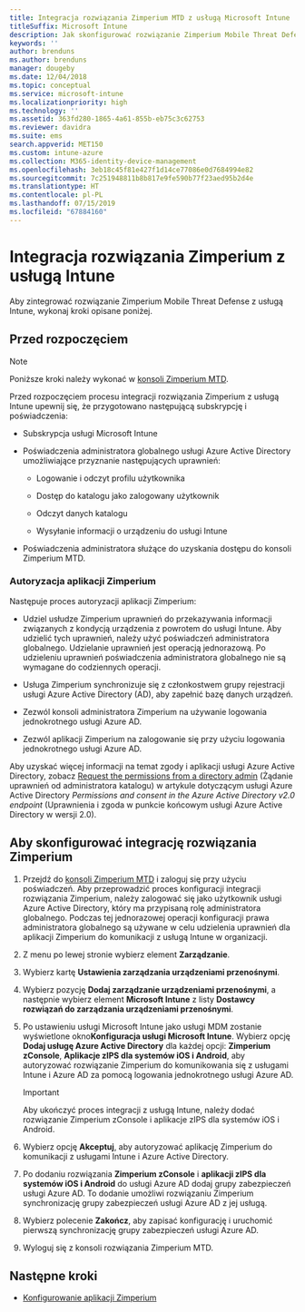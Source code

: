 ```yaml
---
title: Integracja rozwiązania Zimperium MTD z usługą Microsoft Intune
titleSuffix: Microsoft Intune
description: Jak skonfigurować rozwiązanie Zimperium Mobile Threat Defense (MTD) za pomocą usługi Microsoft Intune w celu kontrolowania dostępu urządzeń przenośnych do zasobów firmy.
keywords: ''
author: brenduns
ms.author: brenduns
manager: dougeby
ms.date: 12/04/2018
ms.topic: conceptual
ms.service: microsoft-intune
ms.localizationpriority: high
ms.technology: ''
ms.assetid: 363fd280-1865-4a61-855b-eb75c3c62753
ms.reviewer: davidra
ms.suite: ems
search.appverid: MET150
ms.custom: intune-azure
ms.collection: M365-identity-device-management
ms.openlocfilehash: 3eb18c45f81e427f1d14ce77086e0d7684994e82
ms.sourcegitcommit: 7c251948811b8b817e9fe590b77f23aed95b2d4e
ms.translationtype: HT
ms.contentlocale: pl-PL
ms.lasthandoff: 07/15/2019
ms.locfileid: "67884160"
---
```

# <a name="integrate-zimperium-with-intune"></a>Integracja rozwiązania Zimperium z usługą Intune

Aby zintegrować rozwiązanie Zimperium Mobile Threat Defense z usługą Intune, wykonaj kroki opisane poniżej.

## <a name="before-you-begin"></a>Przed rozpoczęciem

> [!NOTE]
> Poniższe kroki należy wykonać w [konsoli Zimperium MTD](https://www.zimperium.com/platform).

Przed rozpoczęciem procesu integracji rozwiązania Zimperium z usługą Intune upewnij się, że przygotowano następującą subskrypcję i poświadczenia:

- Subskrypcja usługi Microsoft Intune

- Poświadczenia administratora globalnego usługi Azure Active Directory umożliwiające przyznanie następujących uprawnień:

  - Logowanie i odczyt profilu użytkownika

  - Dostęp do katalogu jako zalogowany użytkownik

  - Odczyt danych katalogu

  - Wysyłanie informacji o urządzeniu do usługi Intune

- Poświadczenia administratora służące do uzyskania dostępu do konsoli Zimperium MTD.

### <a name="zimperium-app-authorization"></a>Autoryzacja aplikacji Zimperium

Następuje proces autoryzacji aplikacji Zimperium:

- Udziel usłudze Zimperium uprawnień do przekazywania informacji związanych z kondycją urządzenia z powrotem do usługi Intune. Aby udzielić tych uprawnień, należy użyć poświadczeń administratora globalnego. Udzielanie uprawnień jest operacją jednorazową. Po udzieleniu uprawnień poświadczenia administratora globalnego nie są wymagane do codziennych operacji.

- Usługa Zimperium synchronizuje się z członkostwem grupy rejestracji usługi Azure Active Directory (AD), aby zapełnić bazę danych urządzeń.

- Zezwól konsoli administratora Zimperium na używanie logowania jednokrotnego usługi Azure AD.

- Zezwól aplikacji Zimperium na zalogowanie się przy użyciu logowania jednokrotnego usługi Azure AD.

Aby uzyskać więcej informacji na temat zgody i aplikacji usługi Azure Active Directory, zobacz [Request the permissions from a directory admin](https://docs.microsoft.com/azure/active-directory/develop/v2-permissions-and-consent#request-the-permissions-from-a-directory-admin) (Żądanie uprawnień od administratora katalogu) w artykule dotyczącym usługi Azure Active Directory *Permissions and consent in the Azure Active Directory v2.0 endpoint* (Uprawnienia i zgoda w punkcie końcowym usługi Azure Active Directory w wersji 2.0).


## <a name="to-set-up-zimperium-integration"></a>Aby skonfigurować integrację rozwiązania Zimperium

1. Przejdź do [konsoli Zimperium MTD](https://www.zimperium.com/platform) i zaloguj się przy użyciu poświadczeń. Aby przeprowadzić proces konfiguracji integracji rozwiązania Zimperium, należy zalogować się jako użytkownik usługi Azure Active Directory, który ma przypisaną rolę administratora globalnego. Podczas tej jednorazowej operacji konfiguracji prawa administratora globalnego są używane w celu udzielenia uprawnień dla aplikacji Zimperium do komunikacji z usługą Intune w organizacji. 

2. Z menu po lewej stronie wybierz element **Zarządzanie**.

3. Wybierz kartę **Ustawienia zarządzania urządzeniami przenośnymi**.

4. Wybierz pozycję **Dodaj zarządzanie urządzeniami przenośnymi**, a następnie wybierz element **Microsoft Intune** z listy **Dostawcy rozwiązań do zarządzania urządzeniami przenośnymi**.

5. Po ustawieniu usługi Microsoft Intune jako usługi MDM zostanie wyświetlone okno**Konfiguracja usługi Microsoft Intune**. Wybierz opcję **Dodaj usługę Azure Active Directory** dla każdej opcji: **Zimperium zConsole**, **Aplikacje zIPS dla systemów iOS i Android**, aby autoryzować rozwiązanie Zimperium do komunikowania się z usługami Intune i Azure AD za pomocą logowania jednokrotnego usługi Azure AD.

    > [!IMPORTANT]  
    > Aby ukończyć proces integracji z usługą Intune, należy dodać rozwiązanie Zimperium zConsole i aplikacje zIPS dla systemów iOS i Android.

6. Wybierz opcję **Akceptuj**, aby autoryzować aplikację Zimperium do komunikacji z usługami Intune i Azure Active Directory.

7. Po dodaniu rozwiązania **Zimperium zConsole** i **aplikacji zIPS dla systemów iOS i Android** do usługi Azure AD dodaj grupy zabezpieczeń usługi Azure AD. To dodanie umożliwi rozwiązaniu Zimperium synchronizację grupy zabezpieczeń usługi Azure AD z jej usługą.

8. Wybierz polecenie **Zakończ**, aby zapisać konfigurację i uruchomić pierwszą synchronizację grupy zabezpieczeń usługi Azure AD.

9. Wyloguj się z konsoli rozwiązania Zimperium MTD.

## <a name="next-steps"></a>Następne kroki

- [Konfigurowanie aplikacji Zimperium](mtd-apps-ios-app-configuration-policy-add-assign.md)
